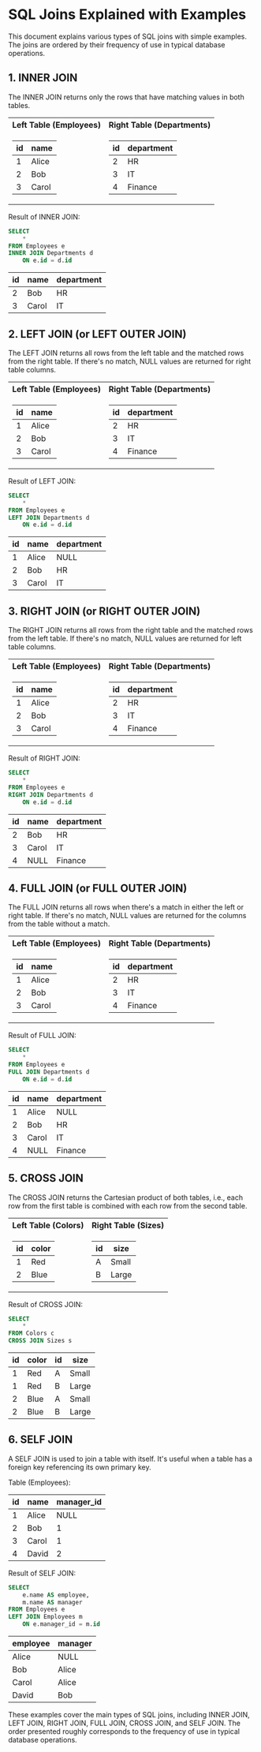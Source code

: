 # SQL Joins Explained with Examples

This document explains various types of SQL joins with simple examples. The joins are ordered by their frequency of use in typical database operations.

## 1. INNER JOIN

The INNER JOIN returns only the rows that have matching values in both tables.

<table>
<tr><th>Left Table (Employees)</th><th>Right Table (Departments)</th></tr>
<tr><td>

| id | name  |
|----|-------|
| 1  | Alice |
| 2  | Bob   |
| 3  | Carol |

</td><td>

| id | department |
|----|------------|
| 2  | HR         |
| 3  | IT         |
| 4  | Finance    |

</td></tr>
</table>

Result of INNER JOIN:
```sql
SELECT 
    * 
FROM Employees e
INNER JOIN Departments d 
    ON e.id = d.id
```

| id | name  | department |
|----|-------|------------|
| 2  | Bob   | HR         |
| 3  | Carol | IT         |

## 2. LEFT JOIN (or LEFT OUTER JOIN)

The LEFT JOIN returns all rows from the left table and the matched rows from the right table. If there's no match, NULL values are returned for right table columns.

<table>
<tr><th>Left Table (Employees)</th><th>Right Table (Departments)</th></tr>
<tr><td>

| id | name  |
|----|-------|
| 1  | Alice |
| 2  | Bob   |
| 3  | Carol |

</td><td>

| id | department |
|----|------------|
| 2  | HR         |
| 3  | IT         |
| 4  | Finance    |

</td></tr>
</table>

Result of LEFT JOIN:
```sql
SELECT 
    * 
FROM Employees e
LEFT JOIN Departments d 
    ON e.id = d.id
```

| id | name  | department |
|----|-------|------------|
| 1  | Alice | NULL       |
| 2  | Bob   | HR         |
| 3  | Carol | IT         |

## 3. RIGHT JOIN (or RIGHT OUTER JOIN)

The RIGHT JOIN returns all rows from the right table and the matched rows from the left table. If there's no match, NULL values are returned for left table columns.

<table>
<tr><th>Left Table (Employees)</th><th>Right Table (Departments)</th></tr>
<tr><td>

| id | name  |
|----|-------|
| 1  | Alice |
| 2  | Bob   |
| 3  | Carol |

</td><td>

| id | department |
|----|------------|
| 2  | HR         |
| 3  | IT         |
| 4  | Finance    |

</td></tr>
</table>

Result of RIGHT JOIN:
```sql
SELECT 
    * 
FROM Employees e
RIGHT JOIN Departments d 
    ON e.id = d.id
```

| id   | name  | department |
|------|-------|------------|
| 2    | Bob   | HR         |
| 3    | Carol | IT         |
| 4    | NULL  | Finance    |

## 4. FULL JOIN (or FULL OUTER JOIN)

The FULL JOIN returns all rows when there's a match in either the left or right table. If there's no match, NULL values are returned for the columns from the table without a match.

<table>
<tr><th>Left Table (Employees)</th><th>Right Table (Departments)</th></tr>
<tr><td>

| id | name  |
|----|-------|
| 1  | Alice |
| 2  | Bob   |
| 3  | Carol |

</td><td>

| id | department |
|----|------------|
| 2  | HR         |
| 3  | IT         |
| 4  | Finance    |

</td></tr>
</table>

Result of FULL JOIN:
```sql
SELECT 
    * 
FROM Employees e
FULL JOIN Departments d 
    ON e.id = d.id
```

| id   | name  | department |
|------|-------|------------|
| 1    | Alice | NULL       |
| 2    | Bob   | HR         |
| 3    | Carol | IT         |
| 4    | NULL  | Finance    |

## 5. CROSS JOIN

The CROSS JOIN returns the Cartesian product of both tables, i.e., each row from the first table is combined with each row from the second table.

<table>
<tr><th>Left Table (Colors)</th><th>Right Table (Sizes)</th></tr>
<tr><td>

| id | color |
|----|-------|
| 1  | Red   |
| 2  | Blue  |

</td><td>

| id | size  |
|----|-------|
| A  | Small |
| B  | Large |

</td></tr>
</table>

Result of CROSS JOIN:
```sql
SELECT 
    * 
FROM Colors c
CROSS JOIN Sizes s
```

| id | color | id | size  |
|----|-------|----|----- |
| 1  | Red   | A  | Small |
| 1  | Red   | B  | Large |
| 2  | Blue  | A  | Small |
| 2  | Blue  | B  | Large |

## 6. SELF JOIN

A SELF JOIN is used to join a table with itself. It's useful when a table has a foreign key referencing its own primary key.

Table (Employees):

| id | name  | manager_id |
|----|-------|------------|
| 1  | Alice | NULL       |
| 2  | Bob   | 1          |
| 3  | Carol | 1          |
| 4  | David | 2          |

Result of SELF JOIN:
```sql
SELECT 
    e.name AS employee,
    m.name AS manager
FROM Employees e
LEFT JOIN Employees m 
    ON e.manager_id = m.id
```

| employee | manager |
|----------|---------|
| Alice    | NULL    |
| Bob      | Alice   |
| Carol    | Alice   |
| David    | Bob     |

These examples cover the main types of SQL joins, including INNER JOIN, LEFT JOIN, RIGHT JOIN, FULL JOIN, CROSS JOIN, and SELF JOIN. The order presented roughly corresponds to the frequency of use in typical database operations.